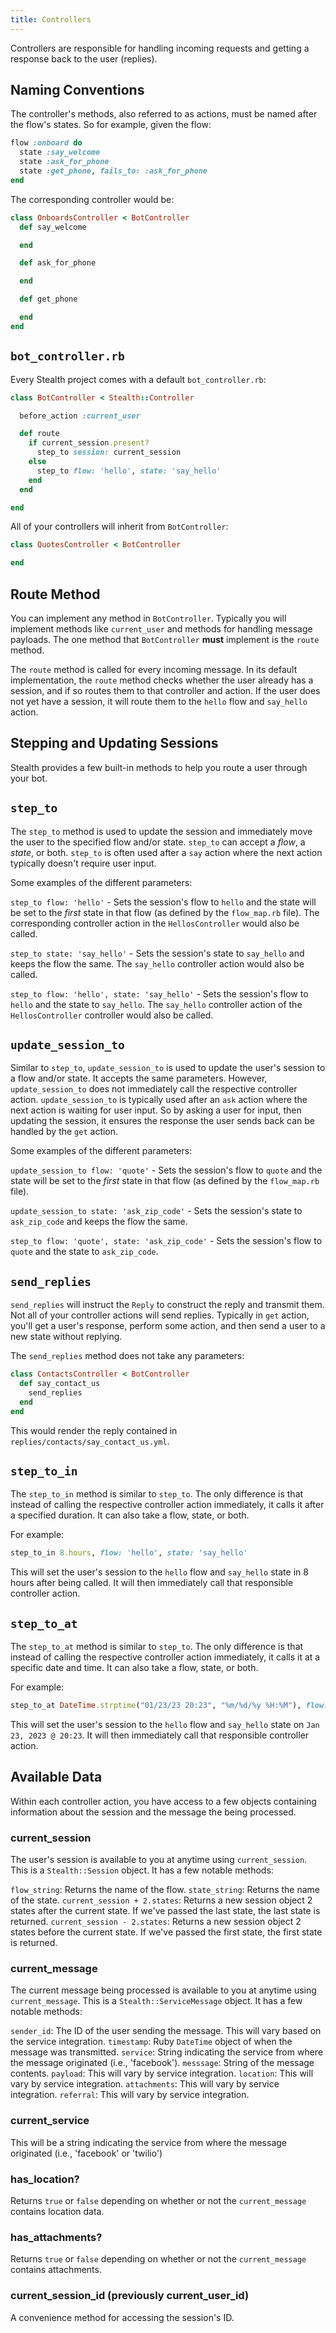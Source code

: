 ```yaml
---
title: Controllers
---
```


Controllers are responsible for handling incoming requests and getting a response back to the user (replies).

## Naming Conventions

The controller's methods, also referred to as actions, must be named after the flow's states. So for example, given the flow:

```ruby
flow :onboard do
  state :say_welcome
  state :ask_for_phone
  state :get_phone, fails_to: :ask_for_phone
end
```

The corresponding controller would be:

```ruby
class OnboardsController < BotController
  def say_welcome

  end

  def ask_for_phone

  end

  def get_phone

  end
end
```

## `bot_controller.rb`

Every Stealth project comes with a default `bot_controller.rb`:

```ruby
class BotController < Stealth::Controller

  before_action :current_user

  def route
    if current_session.present?
      step_to session: current_session
    else
      step_to flow: 'hello', state: 'say_hello'
    end
  end

end
```

All of your controllers will inherit from `BotController`:

```ruby
class QuotesController < BotController

end
```

## Route Method

You can implement any method in `BotController`. Typically you will implement methods like `current_user` and methods for handling message payloads. The one method that `BotController` **must** implement is the `route` method.

The `route` method is called for every incoming message. In its default implementation, the `route` method checks whether the user already has a session, and if so routes them to that controller and action. If the user does not yet have a session, it will route them to the `hello` flow and `say_hello` action.

## Stepping and Updating Sessions

Stealth provides a few built-in methods to help you route a user through your bot.

## `step_to`

The `step_to` method is used to update the session and immediately move the user to the specified flow and/or state. `step_to` can accept a *flow*, a *state*, or both. `step_to` is often used after a `say` action where the next action typically doesn't require user input.

Some examples of the different parameters:

`step_to flow: 'hello'` - Sets the session's flow to `hello` and the state will be set to the *first* state in that flow (as defined by the `flow_map.rb` file). The corresponding controller action in the `HellosController` would also be called.

`step_to state: 'say_hello'` - Sets the session's state to `say_hello` and keeps the flow the same. The `say_hello` controller action would also be called.

`step_to flow: 'hello', state: 'say_hello'` - Sets the session's flow to `hello` and the state to `say_hello`. The `say_hello` controller action of the `HellosController` controller would also be called.

## `update_session_to`

Similar to `step_to`, `update_session_to` is used to update the user's session to a flow and/or state. It accepts the same parameters. However, `update_session_to` does not immediately call the respective controller action. `update_session_to` is typically used after an `ask` action where the next action is waiting for user input. So by asking a user for input, then updating the session, it ensures the response the user sends back can be handled by the `get` action.

Some examples of the different parameters:

`update_session_to flow: 'quote'` - Sets the session's flow to `quote` and the state will be set to the *first* state in that flow (as defined by the `flow_map.rb` file).

`update_session_to state: 'ask_zip_code'` - Sets the session's state to `ask_zip_code` and keeps the flow the same.

`step_to flow: 'quote', state: 'ask_zip_code'` - Sets the session's flow to `quote` and the state to `ask_zip_code`.

## `send_replies`

`send_replies` will instruct the `Reply` to construct the reply and transmit them. Not all of your controller actions will send replies. Typically in `get` action, you'll get a user's response, perform some action, and then send a user to a new state without replying.

The `send_replies` method does not take any parameters:

```ruby
class ContactsController < BotController
  def say_contact_us
    send_replies
  end
end
```

This would render the reply contained in `replies/contacts/say_contact_us.yml`.

## `step_to_in`

The `step_to_in` method is similar to `step_to`. The only difference is that instead of calling the respective controller action immediately, it calls it after a specified duration. It can also take a flow, state, or both.

For example:

```ruby
step_to_in 8.hours, flow: 'hello', state: 'say_hello'
```

This will set the user's session to the `hello` flow and `say_hello` state in 8 hours after being called. It will then immediately call that responsible controller action.

## `step_to_at`

The `step_to_at` method is similar to `step_to`. The only difference is that instead of calling the respective controller action immediately, it calls it at a specific date and time. It can also take a flow, state, or both.

For example:

```ruby
step_to_at DateTime.strptime("01/23/23 20:23", "%m/%d/%y %H:%M"), flow: 'hello', state: 'say_hello'
```

This will set the user's session to the `hello` flow and `say_hello` state on `Jan 23, 2023 @ 20:23`. It will then immediately call that responsible controller action.

## Available Data

Within each controller action, you have access to a few objects containing information about the session and the message the being processed.

### current_session

The user's session is available to you at anytime using `current_session`. This is a `Stealth::Session` object. It has a few notable methods:

`flow_string`: Returns the name of the flow.
`state_string`: Returns the name of the state.
`current_session + 2.states`: Returns a new session object 2 states after the current state. If we've passed the last state, the last state is returned.
`current_session - 2.states`: Returns a new session object 2 states before the current state. If we've passed the first state, the first state is returned.

### current_message

The current message being processed is available to you at anytime using `current_message`. This is a `Stealth::ServiceMessage` object. It has a few notable methods:

`sender_id`: The ID of the user sending the message. This will vary based on the service integration.
`timestamp`: Ruby `DateTime` object of when the message was transmitted.
`service`: String indicating the service from where the message originated (i.e., 'facebook').
`messsage`: String of the message contents.
`payload`: This will vary by service integration.
`location`: This will vary by service integration.
`attachments`: This will vary by service integration.
`referral`: This will vary by service integration.

### current_service

This will be a string indicating the service from where the message originated (i.e., 'facebook' or 'twilio')

### has_location?

Returns `true` or `false` depending on whether or not the `current_message` contains location data.

### has_attachments?

Returns `true` or `false` depending on whether or not the `current_message` contains attachments.

### current_session_id (previously current_user_id)

A convenience method for accessing the session's ID.
